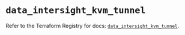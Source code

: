 # `data_intersight_kvm_tunnel`

Refer to the Terraform Registry for docs: [`data_intersight_kvm_tunnel`](https://registry.terraform.io/providers/ciscodevnet/intersight/1.0.71/docs/data-sources/kvm_tunnel).
